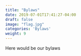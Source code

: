 ```yaml
---
title: "Bylaws"
date: 2019-07-01T17:41:27-04:00
draft: false
image: "flag.jpg"
categories: 'Bylaws'
weight: 9
---
```

Here would be our bylaws
